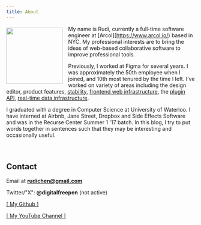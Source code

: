 ```yaml
---
title: About
---
```


<img src="/images/profile_pic.jpg" style="float: left; margin: 5px 15px 0px 0px;" width="150" />

My name is Rudi, currently a full-time software engineer at [Arcol][https://www.arcol.io/) based in NYC. My professional interests are to bring the ideas of web-based collaborative software to improve professional tools.

Previously, I worked at Figma for several years. I was approximately the 50th employee when I joined, and 10th most tenured by the time I left. I've worked on variety of areas including the design editor, product features, [stability](https://www.figma.com/blog/behind-the-feature-autosave/), [frontend web infrastructure](https://www.figma.com/blog/inside-figma-a-case-study-on-strict-null-checks/), the [plugin API](https://www.figma.com/blog/how-we-built-the-figma-plugin-system/), [real-time data infrastructure](https://www.figma.com/blog/livegraph-real-time-data-fetching-at-figma/).

I graduated with a degree in Computer Science at University of Waterloo. I have interned at Airbnb, Jane Street, Dropbox and Side Effects Software and was in the Recurse Center Summer 1 '17 batch. In this blog, I try to put words together in sentences such that they may be interesting and occasionally useful.

<div class="rc-scout" style="height: 20px"></div>
<script async defer src="https://www.recurse-scout.com/loader.js?t=034547b553d5c90c69cd181cc8edd7ed"></script>

Contact
-------

Email at **rudichen@gmail.com**

Twitter/"X": **@digitalfreepen** (not active)

<a href="https://github.com/rudi-c" target="_blank">[ My Github ]</a>

<a href="https://www.youtube.com/user/Advecticity" target="_blank">[ My YouTube Channel ]</a>


